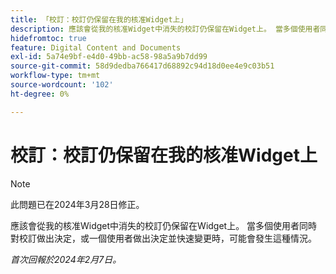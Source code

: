 ```yaml
---
title: 「校訂：校訂仍保留在我的核准Widget上」
description: 應該會從我的核准Widget中消失的校訂仍保留在Widget上。 當多個使用者同時對校訂做出決定，或一個使用者做出決定並快速變更時，可能會發生這種情況。
hidefromtoc: true
feature: Digital Content and Documents
exl-id: 5a74e9bf-e4d0-49bb-ac58-98a5a9b7dd99
source-git-commit: 58d9dedba766417d68892c94d18d0ee4e9c03b51
workflow-type: tm+mt
source-wordcount: '102'
ht-degree: 0%

---
```


# 校訂：校訂仍保留在我的核准Widget上

>[!NOTE]
>
>此問題已在2024年3月28日修正。

應該會從我的核准Widget中消失的校訂仍保留在Widget上。 當多個使用者同時對校訂做出決定，或一個使用者做出決定並快速變更時，可能會發生這種情況。

_首次回報於2024年2月7日。_
